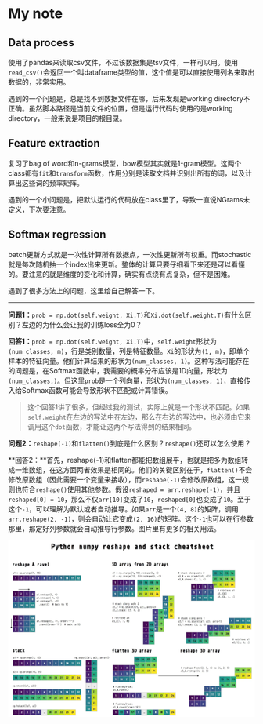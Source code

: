 # My note

## Data process

使用了pandas来读取csv文件，不过该数据集是tsv文件，一样可以用。使用`read_csv()`会返回一个叫dataframe类型的值，这个值是可以直接使用列名来取出数据的，非常实用。

遇到的一个问题是，总是找不到数据文件在哪，后来发现是working directory不正确。虽然脚本路径是当前文件的位置，但是运行代码时使用的是working directory，一般来说是项目的根目录。

## Feature extraction

复习了bag of word和n-grams模型，bow模型其实就是1-gram模型。这两个class都有`fit`和`transform`函数，作用分别是读取文档并识别出所有的词，以及计算出这些词的频率矩阵。

遇到的一个小问题是，把默认运行的代码放在class里了，导致一直说NGrams未定义，下次要注意。

## Softmax regression

batch更新方式就是一次性计算所有数据点，一次性更新所有权重。而stochastic就是每次随机抽一个index出来更新。整体的计算只要仔细看下来还是可以看懂的。要注意的就是维度的变化和计算，确实有点绕有点复杂，但不是困难。

遇到了很多方法上的问题，这里给自己解答一下。

---

**问题1：**`prob = np.dot(self.weight, Xi.T)`和`Xi.dot(self.weight.T)`有什么区别？左边的为什么会让我的训练loss全为0？

**回答1：**`prob = np.dot(self.weight, Xi.T)`中，`self.weight`形状为`(num_classes, m)`，行是类别数量，列是特征数量。`Xi`的形状为`(1, m)`，即单个样本的特征向量。他们计算结果的形状为`(num_classes, 1)`。这种写法可能存在的问题是，在Softmax函数中，我需要的概率分布应该是1D向量，形状为`(num_classes,)`。但这里`prob`是一个列向量，形状为`(num_classes, 1)`，直接传入给Softmax函数可能会导致形状不匹配或计算错误。

> 这个回答1讲了很多，但经过我的测试，实际上就是一个形状不匹配。如果`self.weight`在左边的写法中在左边，那么在右边的写法中，也必须由它来调用这个`dot`函数，才能让这两个写法得到的结果相同。

**问题2：**`reshape(-1)`和`flatten()`到底是什么区别？`reshape()`还可以怎么使用？

**回答2：**首先，reshape(-1)和flatten都能把数组展平，也就是把多为数组转成一维数组，在这方面两者效果是相同的。他们的关键区别在于，`flatten()`不会修改原数组（因此需要一个变量来接收），而`reshape(-1)`会修改原数组，这一规则也符合`reshape()`使用其他参数。假设`reshaped = arr.reshape(-1)`，并且`reshaped[0] = 10`，那么不仅`arr[10]`变成了`10`，`reshaped[0]`也变成了`10`。至于这个`-1`，可以理解为默认或者自动推导。如果`arr`是一个`(4, 8)`的矩阵，调用`arr.reshape(2, -1)`，则会自动让它变成`(2, 16)`的矩阵。这个`-1`也可以在行参数那里，那定好列参数就会自动推导行参数。图片里有更多的相关用法。

![reshape_mathod](img/reshape_mathod.png)
